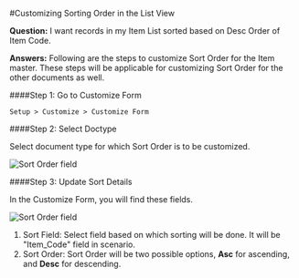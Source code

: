 <!-- add-breadcrumbs -->
#Customizing Sorting Order in the List View

**Question:** I want records in my Item List sorted based on Desc Order of Item Code.

**Answers:** Following are the steps to customize Sort Order for the Item master. These steps will be applicable for customizing Sort Order for the other documents as well.

####Step 1: Go to Customize Form

`Setup > Customize > Customize Form`

####Step 2: Select Doctype

Select document type for which Sort Order is to be customized.

<img alt="Sort Order field" class="screenshot" src="{{docs_base_url}}/assets/img/articles/sort-order-2.png">

####Step 3: Update Sort Details

In the Customize Form, you will find these fields.

<img alt="Sort Order field" class="screenshot" src="{{docs_base_url}}/assets/img/articles/sort-order-1.png">

1. Sort Field: Select field based on which sorting will be done. It will be "Item_Code" field in scenario.
2. Sort Order: Sort Order will be two possible options, **Asc** for ascending, and **Desc** for descending.

<!-- markdown -->